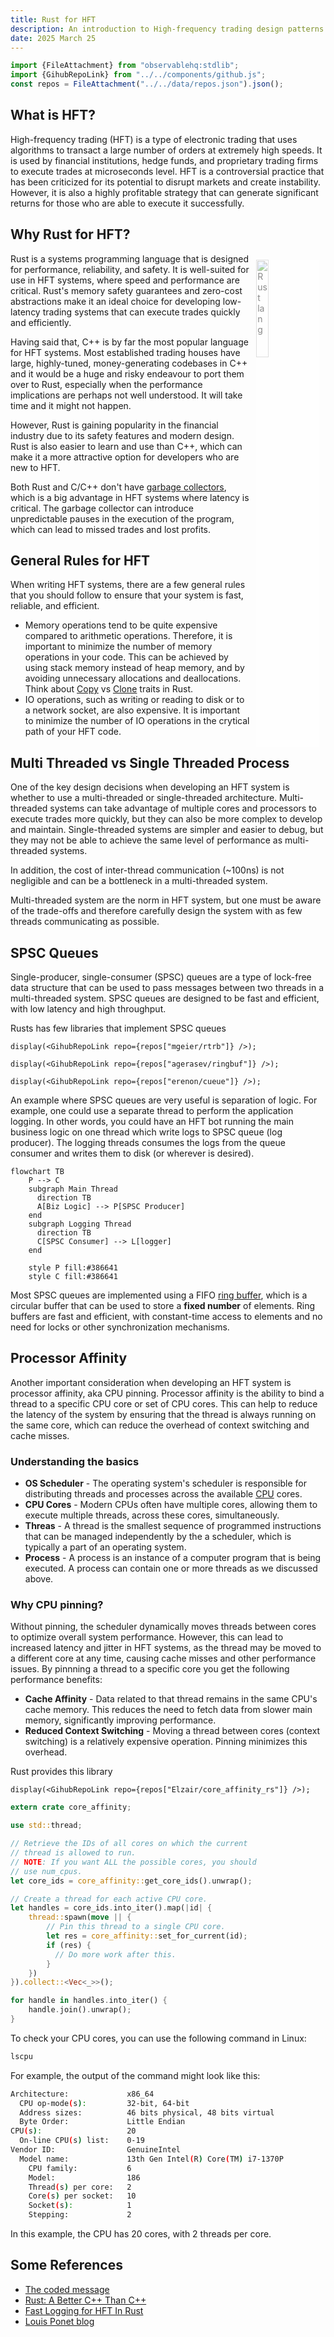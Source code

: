 ```yaml
---
title: Rust for HFT
description: An introduction to High-frequency trading design patterns in Rust and practical considerations.
date: 2025 March 25
---
```


```js
import {FileAttachment} from "observablehq:stdlib";
import {GihubRepoLink} from "../../components/github.js";
const repos = FileAttachment("../../data/repos.json").json();
```

## What is HFT?

High-frequency trading (HFT) is a type of electronic trading that uses algorithms to transact a large number of orders at extremely high speeds. It is used by financial institutions, hedge funds, and proprietary trading firms to execute trades at microseconds level. HFT is a controversial practice that has been criticized for its potential to disrupt markets and create instability. However, it is also a highly profitable strategy that can generate significant returns for those who are able to execute it successfully.

## Why Rust for HFT?

<a href="https://www.rust-lang.org/" target="_blank" rel="noopener">
<img src="https://www.rust-lang.org/logos/rust-logo-blk.svg" alt="Rust lang" style="float: right; margin: 10px; background-color: #fff; opacity: 0.5;" width="20%">
</a>
Rust is a systems programming language that is designed for performance, reliability, and safety. It is well-suited for use in HFT systems, where speed and performance are critical. Rust's memory safety guarantees and zero-cost abstractions make it an ideal choice for developing low-latency trading systems that can execute trades quickly and efficiently.

Having said that, C++ is by far the most popular language for HFT systems.
Most established trading houses have large, highly-tuned, money-generating codebases in C++ and it would be a huge and risky endeavour to port them over to Rust, especially when the performance implications are perhaps not well understood. It will take time and it might not happen.

However, Rust is gaining popularity in the financial industry due to its safety features and modern design. Rust is also easier to learn and use than C++, which can make it a more attractive option for developers who are new to HFT.

Both Rust and C/C++ don't have [garbage collectors](https://en.wikipedia.org/wiki/Garbage_collection_(computer_science)), which is a big advantage in HFT systems where latency is critical. The garbage collector can introduce unpredictable pauses in the execution of the program, which can lead to missed trades and lost profits.

## General Rules for HFT

When writing HFT systems, there are a few general rules that you should follow to ensure that your system is fast, reliable, and efficient.

* Memory operations tend to be quite expensive compared to arithmetic operations. Therefore, it is important to minimize the number of memory operations in your code. This can be achieved by using stack memory instead of heap memory, and by avoiding unnecessary allocations and deallocations. Think about [Copy](https://doc.rust-lang.org/std/marker/trait.Copy.html) vs [Clone](https://doc.rust-lang.org/std/clone/trait.Clone.html) traits in Rust.
* IO operations, such as writing or reading to disk or to a network socket, are also expensive. It is important to minimize the number of IO operations in the crytical path of your HFT code.

## Multi Threaded vs Single Threaded Process

One of the key design decisions when developing an HFT system is whether to use a multi-threaded or single-threaded architecture. Multi-threaded systems can take advantage of multiple cores and processors to execute trades more quickly, but they can also be more complex to develop and maintain. Single-threaded systems are simpler and easier to debug, but they may not be able to achieve the same level of performance as multi-threaded systems.

In addition, the cost of inter-thread communication (~100ns) is not negligible and can be a bottleneck in a multi-threaded system.

Multi-threaded system are the norm in HFT system, but one must be aware of the trade-offs and therefore carefully design the system with as few threads communicating as possible.

## SPSC Queues

Single-producer, single-consumer (SPSC) queues are a type of lock-free data structure that can be used to pass messages between two threads in a multi-threaded system. SPSC queues are designed to be fast and efficient, with low latency and high throughput.

Rusts has few libraries that implement SPSC queues


```tsx
display(<GihubRepoLink repo={repos["mgeier/rtrb"]} />);
```
```tsx
display(<GihubRepoLink repo={repos["agerasev/ringbuf"]} />);
```
```tsx
display(<GihubRepoLink repo={repos["erenon/cueue"]} />);
```

An example where SPSC queues are very useful is separation of logic. For example, one could use a separate thread to perform the application logging. In other words, you could have an HFT bot running the main business logic on one thread which write logs to SPSC queue (log producer). The logging threads consumes the logs from the queue consumer and writes them to disk (or wherever is desired).

```mermaid
flowchart TB
    P --> C
    subgraph Main Thread
      direction TB
      A[Biz Logic] --> P[SPSC Producer]
    end
    subgraph Logging Thread
      direction TB
      C[SPSC Consumer] --> L[logger]
    end

    style P fill:#386641
    style C fill:#386641
```

Most SPSC queues are implemented using a FIFO [ring buffer](https://en.wikipedia.org/wiki/Circular_buffer), which is a circular buffer that can be used to store a **fixed number** of elements. Ring buffers are fast and efficient, with constant-time access to elements and no need for locks or other synchronization mechanisms.

## Processor Affinity

Another important consideration when developing an HFT system is processor affinity, aka CPU pinning.
Processor affinity is the ability to bind a thread to a specific CPU core or set of CPU cores. This can help to reduce the latency of the system by ensuring that the thread is always running on the same core, which can reduce the overhead of context switching and cache misses.

### Understanding the basics

* **OS Scheduler** - The operating system's scheduler is responsible for distributing threads and processes across the available [CPU](https://en.wikipedia.org/wiki/Central_processing_unit) cores.
* **CPU Cores** - Modern CPUs often have multiple cores, allowing them to execute multiple threads, across these cores, simultaneously.
* **Threas** - A thread is the smallest sequence of programmed instructions that can be managed independently by the a scheduler, which is typically a part of an operating system.  
* **Process** - A process is an instance of a computer program that is being executed. A process can contain one or more threads as we discussed above.

### Why CPU pinning?

Without pinning, the scheduler dynamically moves threads between cores to optimize overall system performance.
However, this can lead to increased latency and jitter in HFT systems, as the thread may be moved to a different core at any time, causing cache misses and other performance issues. By pinnning a thread to a specific core you get the following performance benefits:

* **Cache Affinity** - Data related to that thread remains in the same CPU's cache memory. This reduces the need to fetch data from slower main memory, significantly improving performance.
* **Reduced Context Switching** - Moving a thread between cores (context switching) is a relatively expensive operation. Pinning minimizes this overhead.

Rust provides this library

```tsx
display(<GihubRepoLink repo={repos["Elzair/core_affinity_rs"]} />);
```

```rust
extern crate core_affinity;

use std::thread;

// Retrieve the IDs of all cores on which the current
// thread is allowed to run.
// NOTE: If you want ALL the possible cores, you should
// use num_cpus.
let core_ids = core_affinity::get_core_ids().unwrap();

// Create a thread for each active CPU core.
let handles = core_ids.into_iter().map(|id| {
    thread::spawn(move || {
        // Pin this thread to a single CPU core.
        let res = core_affinity::set_for_current(id);
        if (res) {
          // Do more work after this.
        }
    })
}).collect::<Vec<_>>();

for handle in handles.into_iter() {
    handle.join().unwrap();
}
```

To check your CPU cores, you can use the following command in Linux:

```bash
lscpu
```

For example, the output of the command might look like this:

```bash
Architecture:             x86_64
  CPU op-mode(s):         32-bit, 64-bit
  Address sizes:          46 bits physical, 48 bits virtual
  Byte Order:             Little Endian
CPU(s):                   20
  On-line CPU(s) list:    0-19
Vendor ID:                GenuineIntel
  Model name:             13th Gen Intel(R) Core(TM) i7-1370P
    CPU family:           6
    Model:                186
    Thread(s) per core:   2
    Core(s) per socket:   10
    Socket(s):            1
    Stepping:             2
```

In this example, the CPU has 20 cores, with 2 threads per core.

## Some References

* [The coded message](https://www.thecodedmessage.com/)
* [Rust: A Better C++ Than C++](https://www.thecodedmessage.com/rust-c-book/)
* [Fast Logging for HFT In Rust](https://markrbest.github.io/fast-logging-in-rust/)
* [Louis Ponet blog](https://louisponet.github.io/blog/)
